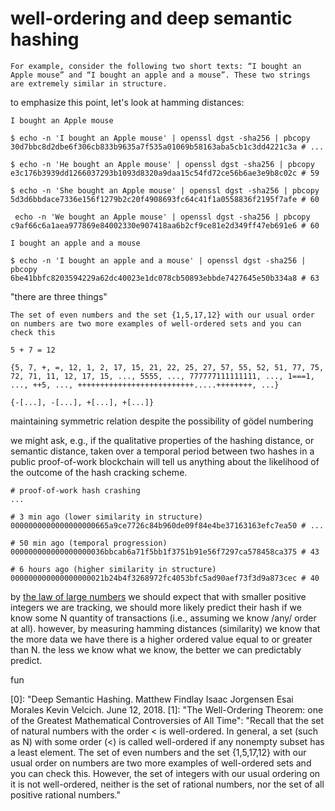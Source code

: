 # well-ordering and deep semantic hashing
```
For example, consider the following two short texts: “I bought an Apple mouse” and “I bought an apple and a mouse”. These two strings are extremely similar in structure.
```

to emphasize this point, let's look at hamming distances:

```
I bought an Apple mouse

$ echo -n 'I bought an Apple mouse' | openssl dgst -sha256 | pbcopy 
30d7bbc8d2dbe6f306cb833b9635a7f535a01069b58163aba5cb1c3dd4221c3a # ...

$ echo -n 'He bought an Apple mouse' | openssl dgst -sha256 | pbcopy 
e3c176b3939dd1266037293b1093d8320a9daa15c54fd72ce56b6ae3e9b8c02c # 59

$ echo -n 'She bought an Apple mouse' | openssl dgst -sha256 | pbcopy 
5d3d6bbdace7336e156f1279b2c20f4908693fc64c41f1a0558836f2195f7afe # 60

 echo -n 'We bought an Apple mouse' | openssl dgst -sha256 | pbcopy 
c9af66c6a1aea977869e84002330e907418aa6b2cf9ce81e2d349ff47eb691e6 # 60

I bought an apple and a mouse

$ echo -n 'I bought an apple and a mouse' | openssl dgst -sha256 | pbcopy
6be41bbfc8203594229a62dc40023e1dc078cb50893ebbde7427645e50b334a8 # 63
```

"there are three things"

```
The set of even numbers and the set {1,5,17,12} with our usual order on numbers are two more examples of well-ordered sets and you can check this

5 + 7 = 12

{5, 7, +, =, 12, 1, 2, 17, 15, 21, 22, 25, 27, 57, 55, 52, 51, 77, 75, 72, 71, 11, 12, 17, 15, ..., 5555, ..., 777777111111111, ..., 1===1, ..., ++5, ..., ++++++++++++++++++++++++++.....++++++++, ...}

{-[...], -[...], +[...], +[...]}
```

maintaining symmetric relation despite the possibility of gödel numbering

we might ask, e.g., if the qualitative properties of the hashing distance, or semantic distance, taken over a temporal period between two hashes in a public proof-of-work blockchain will tell us anything about the likelihood of the outcome of the hash cracking scheme.

```
# proof-of-work hash crashing
...

# 3 min ago (lower similarity in structure)
0000000000000000000665a9ce7726c84b960de09f84e4be37163163efc7ea50 # ...

# 50 min ago (temporal progression)
000000000000000000036bbcab6a71f5bb1f3751b91e56f7297ca578458ca375 # 43

# 6 hours ago (higher similarity in structure)
000000000000000000021b24b4f3268972fc4053bfc5ad90aef73f3d9a873cec # 40
```

by [the law of large numbers](https://en.wikipedia.org/wiki/Law_of_large_numbers) we should expect that with smaller positive integers we are tracking, we should more likely predict their hash if we know some N quantity of transactions (i.e., assuming we know /any/ order at all). however, by measuring hamming distances (similarity) we know that the more data we have there is a higher ordered value equal to or greater than N. the less we know what we know, the better we can predictably predict. 

fun

[0]: "Deep Semantic Hashing. Matthew Findlay Isaac Jorgensen Esai Morales Kevin Velcich. June 12, 2018.
[1]: "The Well-Ordering Theorem: one of the Greatest Mathematical Controversies of All Time": "Recall that the set of natural numbers with the order < is well-ordered. In general, a set (such as N) with some order (<) is called well-ordered if any nonempty subset has a least element. The set of even numbers and the set {1,5,17,12} with our usual order on numbers are two more examples of well-ordered sets and you can check this. However, the set of integers with our usual ordering on it is not well-ordered, neither is the set of rational numbers, nor the set of all positive rational numbers."
